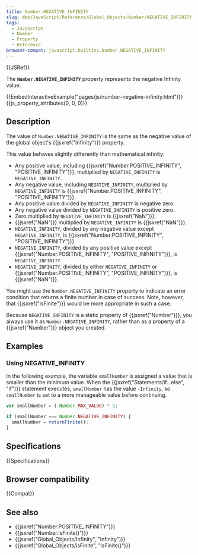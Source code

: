 ```yaml
---
title: Number.NEGATIVE_INFINITY
slug: Web/JavaScript/Reference/Global_Objects/Number/NEGATIVE_INFINITY
tags:
  - JavaScript
  - Number
  - Property
  - Reference
browser-compat: javascript.builtins.Number.NEGATIVE_INFINITY
---
```

{{JSRef}}

The **`Number.NEGATIVE_INFINITY`** property represents the negative Infinity
value.

{{EmbedInteractiveExample("pages/js/number-negative-infinity.html")}}{{js_property_attributes(0, 0, 0)}}

## Description

The value of `Number.NEGATIVE_INFINITY` is the same as the negative value of the
global object's {{jsxref("Infinity")}} property.

This value behaves slightly differently than mathematical infinity:

*   Any positive value, including
    {{jsxref("Number.POSITIVE_INFINITY", "POSITIVE_INFINITY")}},
    multiplied by `NEGATIVE_INFINITY` is `NEGATIVE_INFINITY`.
*   Any negative value, including `NEGATIVE_INFINITY`, multiplied by
    `NEGATIVE_INFINITY` is
    {{jsxref("Number.POSITIVE_INFINITY", "POSITIVE_INFINITY")}}.
*   Any positive value divided by `NEGATIVE_INFINITY` is negative zero.
*   Any negative value divided by `NEGATIVE_INFINITY` is positive zero.
*   Zero multiplied by `NEGATIVE_INFINITY` is {{jsxref("NaN")}}.
*   {{jsxref("NaN")}} multiplied by `NEGATIVE_INFINITY` is
    {{jsxref("NaN")}}.
*   `NEGATIVE_INFINITY`, divided by any negative value except `NEGATIVE_INFINITY`,
    is
    {{jsxref("Number.POSITIVE_INFINITY", "POSITIVE_INFINITY")}}.
*   `NEGATIVE_INFINITY`, divided by any positive value except
    {{jsxref("Number.POSITIVE_INFINITY", "POSITIVE_INFINITY")}},
    is `NEGATIVE_INFINITY`.
*   `NEGATIVE_INFINITY`, divided by either `NEGATIVE_INFINITY` or
    {{jsxref("Number.POSITIVE_INFINITY", "POSITIVE_INFINITY")}},
    is {{jsxref("NaN")}}.

You might use the `Number.NEGATIVE_INFINITY` property to indicate an error
condition that returns a finite number in case of success. Note, however, that
{{jsxref("isFinite")}} would be more appropriate in such a case.

Because `NEGATIVE_INFINITY` is a static property of
{{jsxref("Number")}}, you always use it as `Number.NEGATIVE_INFINITY`,
rather than as a property of a {{jsxref("Number")}} object you created.

## Examples

### Using NEGATIVE_INFINITY

In the following example, the variable `smallNumber` is assigned a value that is
smaller than the minimum value. When the
{{jsxref("Statements/if...else", "if")}} statement executes,
`smallNumber` has the value `-Infinity`, so `smallNumber` is set to a more
manageable value before continuing.

```js
var smallNumber = (-Number.MAX_VALUE) * 2;

if (smallNumber === Number.NEGATIVE_INFINITY) {
  smallNumber = returnFinite();
}
```

## Specifications

{{Specifications}}

## Browser compatibility

{{Compat}}

## See also

*   {{jsxref("Number.POSITIVE_INFINITY")}}
*   {{jsxref("Number.isFinite()")}}
*   {{jsxref("Global_Objects/Infinity", "Infinity")}}
*   {{jsxref("Global_Objects/isFinite", "isFinite()")}}
